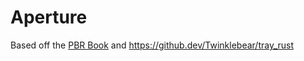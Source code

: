 # Aperture

Based off the [PBR Book](http://www.pbr-book.org/) and https://github.dev/Twinklebear/tray_rust
